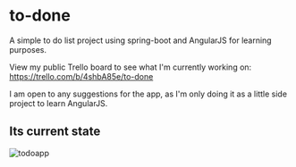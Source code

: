 # to-done

A simple to do list project using spring-boot and AngularJS for learning purposes. 

View my public Trello board to see what I'm currently working on:
https://trello.com/b/4shbA85e/to-done

I am open to any suggestions for the app, as I'm only doing it as a little side project to learn AngularJS.

## Its current state
![todoapp](https://user-images.githubusercontent.com/12545967/51532563-597ee100-1e38-11e9-818c-a9b8f4ab368d.jpg)

